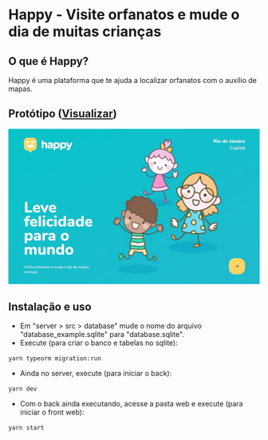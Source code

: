 # Happy - Visite orfanatos e mude o dia de muitas crianças

<a id="o_que_e_happy"></a>

## O que é Happy?

Happy é uma plataforma que te ajuda a localizar orfanatos com o auxílio de mapas.

<a id="prototipo"></a>

## Protótipo ([Visualizar](https://www.figma.com/file/JrKEg4UvgDLUE21qWZECYM/Happy-Web))

![layout](docs/images/layout.jpg)

## Instalação e uso
- Em "server > src > database" mude o nome do arquivo "database_example.sqlite" para "database.sqlite".
- Execute (para criar o banco e tabelas no sqlite): 
``` 
yarn typeorm migration:run 
```
- Ainda no server, execute (para iniciar o back):
``` 
yarn dev
```
- Com o back ainda executando, acesse a pasta web e execute (para iniciar o front web):
``` 
yarn start
```